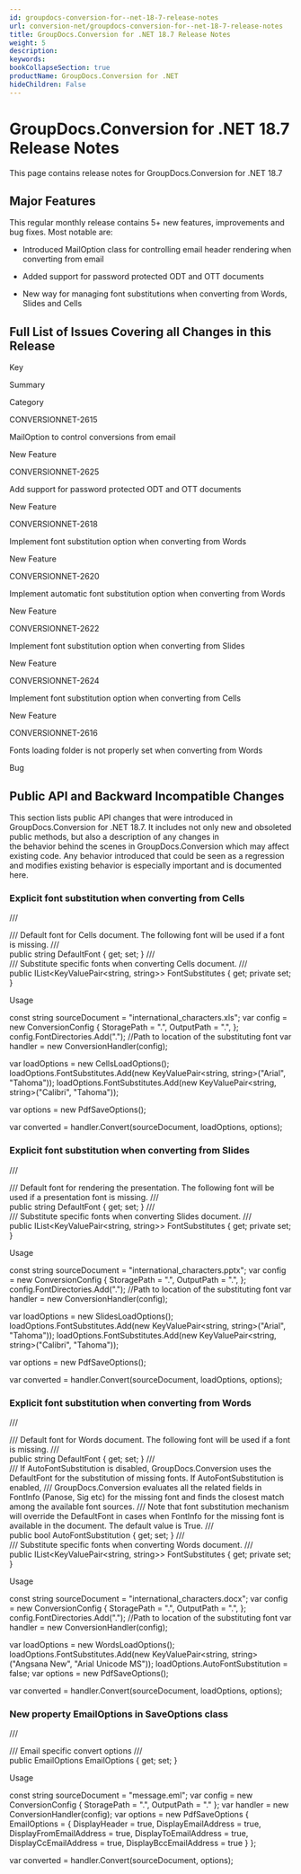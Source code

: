 ```yaml
---
id: groupdocs-conversion-for--net-18-7-release-notes
url: conversion-net/groupdocs-conversion-for--net-18-7-release-notes
title: GroupDocs.Conversion for .NET 18.7 Release Notes
weight: 5
description: 
keywords: 
bookCollapseSection: true
productName: GroupDocs.Conversion for .NET
hideChildren: False
---
```


# GroupDocs.Conversion for .NET 18.7 Release Notes


This page contains release notes for GroupDocs.Conversion for .NET 18.7

## Major Features

This regular monthly release contains 5+ new features, improvements and bug fixes. Most notable are: 

*   Introduced MailOption class for controlling email header rendering when converting from email
    
*   Added support for password protected ODT and OTT documents
    
*   New way for managing font substitutions when converting from Words, Slides and Cells

## Full List of Issues Covering all Changes in this Release

Key

Summary

Category

CONVERSIONNET-2615

MailOption to control conversions from email

New Feature

CONVERSIONNET-2625

Add support for password protected ODT and OTT documents

New Feature

CONVERSIONNET-2618

Implement font substitution option when converting from Words

New Feature

CONVERSIONNET-2620

Implement automatic font substitution option when converting from Words

New Feature

CONVERSIONNET-2622

Implement font substitution option when converting from Slides

New Feature

CONVERSIONNET-2624

Implement font substitution option when converting from Cells

New Feature

CONVERSIONNET-2616

Fonts loading folder is not properly set when converting from Words

Bug

## Public API and Backward Incompatible Changes

This section lists public API changes that were introduced in GroupDocs.Conversion for .NET 18.7. It includes not only new and obsoleted public methods, but also a description of any changes in the behavior behind the scenes in GroupDocs.Conversion which may affect existing code. Any behavior introduced that could be seen as a regression and modifies existing behavior is especially important and is documented here.

### Explicit font substitution when converting from Cells

/// <summary>
/// Default font for Cells document. The following font will be used if a font is missing.
/// </summary>
public string DefaultFont { get; set; }
/// <summary>
/// Substitute specific fonts when converting Cells document.
/// </summary>
public IList<KeyValuePair<string, string>> FontSubstitutes { get; private set; }

Usage

const string sourceDocument = "international\_characters.xls";
var config = new ConversionConfig
{
    StoragePath = ".",
    OutputPath = ".",
};
config.FontDirectories.Add("."); //Path to location of the substituting font
var handler = new ConversionHandler(config);
 
var loadOptions = new CellsLoadOptions();
loadOptions.FontSubstitutes.Add(new KeyValuePair<string, string>("Arial", "Tahoma"));
loadOptions.FontSubstitutes.Add(new KeyValuePair<string, string>("Calibri", "Tahoma"));
 
var options = new PdfSaveOptions();
             
var converted = handler.Convert(sourceDocument, loadOptions, options);

### Explicit font substitution when converting from Slides

/// <summary>
/// Default font for rendering the presentation. The following font will be used if a presentation font is missing.
/// </summary>
public string DefaultFont { get; set; }
/// <summary>
/// Substitute specific fonts when converting Slides document.
/// </summary>
public IList<KeyValuePair<string, string>> FontSubstitutes { get; private set; }

Usage

const string sourceDocument = "international\_characters.pptx";
var config = new ConversionConfig
{
    StoragePath = ".",
    OutputPath = ".",
};
config.FontDirectories.Add("."); //Path to location of the substituting font
var handler = new ConversionHandler(config);
 
var loadOptions = new SlidesLoadOptions();
loadOptions.FontSubstitutes.Add(new KeyValuePair<string, string>("Arial", "Tahoma"));
loadOptions.FontSubstitutes.Add(new KeyValuePair<string, string>("Calibri", "Tahoma"));
 
var options = new PdfSaveOptions();
             
var converted = handler.Convert(sourceDocument, loadOptions, options);

### Explicit font substitution when converting from Words

/// <summary>
/// Default font for Words document. The following font will be used if a font is missing.
/// </summary>
public string DefaultFont { get; set; }
/// <summary>
/// If AutoFontSubstitution is disabled, GroupDocs.Conversion uses the DefaultFont for the substitution of missing fonts. If AutoFontSubstitution is enabled,
/// GroupDocs.Conversion evaluates all the related fields in FontInfo (Panose, Sig etc) for the missing font and finds the closest match among the available font sources.
/// Note that font substitution mechanism will override the DefaultFont in cases when FontInfo for the missing font is available in the document. The default value is True.
/// </summary>
public bool AutoFontSubstitution { get; set; }
/// <summary>
/// Substitute specific fonts when converting Words document.
/// </summary>
public IList<KeyValuePair<string, string>> FontSubstitutes { get; private set; }

Usage

const string sourceDocument = "international\_characters.docx";
var config = new ConversionConfig
{
    StoragePath = ".",
    OutputPath = ".",
};
config.FontDirectories.Add("."); //Path to location of the substituting font
var handler = new ConversionHandler(config);
 
var loadOptions = new WordsLoadOptions();
loadOptions.FontSubstitutes.Add(new KeyValuePair<string, string>("Angsana New", "Arial Unicode MS"));
loadOptions.AutoFontSubstitution = false;
var options = new PdfSaveOptions();
             
var converted = handler.Convert(sourceDocument, loadOptions, options);

### New property EmailOptions in SaveOptions class

/// <summary>
/// Email specific convert options
/// </summary>
public EmailOptions EmailOptions { get; set; }

Usage

const string sourceDocument = "message.eml";
var config = new ConversionConfig
{
    StoragePath = ".",
    OutputPath = "."
};
var handler = new ConversionHandler(config);
var options = new PdfSaveOptions
{
    EmailOptions =
    {
        DisplayHeader = true,
        DisplayEmailAddress = true,
        DisplayFromEmailAddress = true,
        DisplayToEmailAddress = true,
        DisplayCcEmailAddress = true,
        DisplayBccEmailAddress = true
    }
};
             
var converted = handler.Convert(sourceDocument, options);

